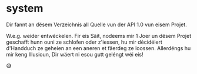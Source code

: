 # system

Dir fannt an dësem Verzeichnis all Quelle vun der API 1.0 vun eisem Projet.

W.e.g. weider entwéckelen. Fir eis Säit, nodeems mir 1 Joer un dësem Projet geschafft hunn ouni ze schlofen oder z'iessen, hu mir décidéiert d'Handduch ze geheien an een aneren et fäerdeg ze loossen. Allerdéngs hu mir keng Illusioun, Dir wäert ni esou gutt geléngt wéi eis!

😅